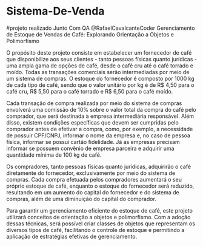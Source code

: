 # Sistema-De-Venda 

#projeto realizado Junto Com QA @RafaelCavalcanteCoder
Gerenciamento de Estoque de Vendas de Café: Explorando Orientação a Objetos e Polimorfismo

O propósito deste projeto consiste em estabelecer um fornecedor de café que disponibilize aos seus clientes - tanto pessoas físicas quanto jurídicas - uma ampla gama de opções de café, desde o café cru até o café torrado e moído. Todas as transações comerciais serão intermediadas por meio de um sistema de compras. O estoque do fornecedor é composto por 1000 kg de cada tipo de café, sendo que o valor unitário por kg é de R$ 4,50 para o café cru, R$ 5,50 para o café torrado e R$ 6,50 para o café moído.

Cada transação de compra realizada por meio do sistema de compras envolverá uma comissão de 10% sobre o valor total da compra do café pelo comprador, que será destinada à empresa intermediária responsável. Além disso, existem condições específicas que devem ser cumpridas pelo comprador antes de efetivar a compra, como, por exemplo, a necessidade de possuir CPF/CNPJ, informar o nome da empresa e, no caso de pessoa física, informar se possui cartão fidelidade. Já as empresas precisam informar se possuem convênio de empresa parceira e adquirir uma quantidade mínima de 100 kg de café.

Os compradores, tanto pessoas físicas quanto jurídicas, adquirirão o café diretamente do fornecedor, exclusivamente por meio do sistema de compras. Cada compra efetuada pelos compradores aumentará o seu próprio estoque de café, enquanto o estoque do fornecedor será reduzido, resultando em um aumento do capital do fornecedor e do sistema de compras, além de uma diminuição do capital do comprador.

Para garantir um gerenciamento eficiente do estoque de café, este projeto utilizará conceitos de orientação a objetos e polimorfismo. Com a adoção dessas técnicas, será possível criar classes de objetos que representam os diversos tipos de café, facilitando o controle de estoque e permitindo a aplicação de estratégias efetivas de gerenciamento.
